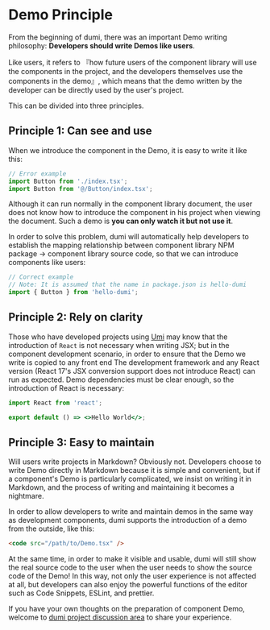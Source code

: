 # Demo Principle

From the beginning of dumi, there was an important Demo writing philosophy: **Developers should write Demos like users**.

Like users, it refers to 『how future users of the component library will use the components in the project, and the developers themselves use the components in the demo』, which means that the demo written by the developer can be directly used by the user's project.

This can be divided into three principles.

## Principle 1: Can see and use

When we introduce the component in the Demo, it is easy to write it like this:

```jsx | pure
// Error example
import Button from './index.tsx';
import Button from '@/Button/index.tsx';
```

Although it can run normally in the component library document, the user does not know how to introduce the component in his project when viewing the document. Such a demo is **you can only watch it but not use it**.

In order to solve this problem, dumi will automatically help developers to establish the mapping relationship between component library NPM package -> component library source code, so that we can introduce components like users:

```jsx | pure
// Correct example
// Note: It is assumed that the name in package.json is hello-dumi
import { Button } from 'hello-dumi';
```

## Principle 2: Rely on clarity

Those who have developed projects using [Umi](https://umijs.org) may know that the introduction of `React` is not necessary when writing JSX; but in the component development scenario, in order to ensure that the Demo we write is copied to any front end The development framework and any React version (React 17's JSX conversion support does not introduce React) can run as expected. Demo dependencies must be clear enough, so the introduction of React is necessary:

```jsx | pure
import React from 'react';

export default () => <>Hello World</>;
```

## Principle 3: Easy to maintain

Will users write projects in Markdown? Obviously not. Developers choose to write Demo directly in Markdown because it is simple and convenient, but if a component's Demo is particularly complicated, we insist on writing it in Markdown, and the process of writing and maintaining it becomes a nightmare.

In order to allow developers to write and maintain demos in the same way as development components, dumi supports the introduction of a demo from the outside, like this:

```html
<code src="/path/to/Demo.tsx" />
```

At the same time, in order to make it visible and usable, dumi will still show the real source code to the user when the user needs to show the source code of the Demo! In this way, not only the user experience is not affected at all, but developers can also enjoy the powerful functions of the editor such as Code Snippets, ESLint, and prettier.

If you have your own thoughts on the preparation of component Demo, welcome to [dumi project discussion area](https://github.com/umijs/dumi/discussions) to share your experience.

